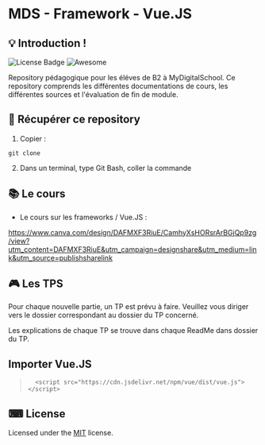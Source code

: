 # MDS - Framework - Vue.JS


## 💡 Introduction !

![License Badge](https://img.shields.io/badge/license-MIT-green) 
![Awesome](https://cdn.rawgit.com/sindresorhus/awesome/d7305f38d29fed78fa85652e3a63e154dd8e8829/media/badge.svg)


Repository pédagogique pour les éléves de B2 à MyDigitalSchool.
Ce repository comprends les différentes documentations de cours, les différentes sources et l'évaluation de fin de module.

## 🎈 Récupérer ce repository

1. Copier :

`git clone` 

2. Dans un terminal, type Git Bash, coller la commande

## 📚 Le cours 

- Le cours sur les frameworks / Vue.JS :

https://www.canva.com/design/DAFMXF3RiuE/CamhyXsHORsrArBGjQp9zg/view?utm_content=DAFMXF3RiuE&utm_campaign=designshare&utm_medium=link&utm_source=publishsharelink

## 🎮 Les TPS

Pour chaque nouvelle partie, un TP est prévu à faire. 
Veuillez vous diriger vers le dossier correspondant au dossier du TP concerné.

Les explications de chaque TP se trouve dans chaque ReadMe dans dossier du TP.

## Importer Vue.JS

> 		<script src="https://cdn.jsdelivr.net/npm/vue/dist/vue.js"></script>


## ⌨ License
  
Licensed under the [MIT](LICENSE) license.










